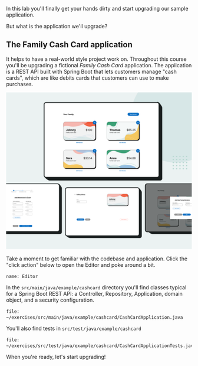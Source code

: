 In this lab you'll finally get your hands dirty and start upgrading our sample application.

But what is the application we'll upgrade?

## The Family Cash Card application

It helps to have a real-world style project work on. Throughout this course you'll be upgrading a fictional _Family Cash Card_ application. The application is a REST API built with Spring Boot that lets customers manage "cash cards", which are like debits cards that customers can use to make purchases.

![Family Cash Card application](https://raw.githubusercontent.com/spring-academy/spring-academy-assets/main/courses/course-spring-brasb-build-a-rest-api/NEWcardUI.png "Family Cash Card application")

Take a moment to get familiar with the codebase and application. Click the "click action" below to open the Editor and poke around a bit.

```dashboard:open-dashboard
name: Editor
```

In the `src/main/java/example/cashcard` directory you'll find classes typical for a Spring Boot REST API: a Controller, Repository, Application, domain object, and a security configuration.

```editor:open-file
file: ~/exercises/src/main/java/example/cashcard/CashCardApplication.java
```

You'll also find tests in `src/test/java/example/cashcard`

```editor:open-file
file: ~/exercises/src/test/java/example/cashcard/CashCardApplicationTests.java
```

When you're ready, let's start upgrading!
